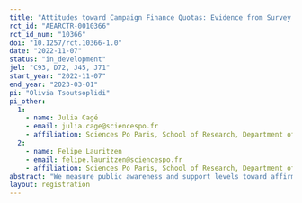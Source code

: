 ```yaml
---
title: "Attitudes toward Campaign Finance Quotas: Evidence from Survey Experiment in Brazil"
rct_id: "AEARCTR-0010366"
rct_id_num: "10366"
doi: "10.1257/rct.10366-1.0"
date: "2022-11-07"
status: "in_development"
jel: "C93, D72, J45, J71"
start_year: "2022-11-07"
end_year: "2023-03-01"
pi: "Olivia Tsoutsoplidi"
pi_other:
  1:
    - name: Julia Cagé
    - email: julia.cage@sciencespo.fr
    - affiliation: Sciences Po Paris, School of Research, Department of Economics
  2:
    - name: Felipe Lauritzen
    - email: felipe.lauritzen@sciencespo.fr
    - affiliation: Sciences Po Paris, School of Research, Department of Economics
abstract: "We measure public awareness and support levels toward affirmative action for women in elected office across the Brazilian population. We evaluate the effect of providing citizens with information about recent reforms in the campaign finance system tying the public funding of elections to gender allocation rules (henceforth, “campaign finance quotas”). We compare support for campaign finance quotas against underlying preferences for female representation and disentangle it from attitudes towards public funding. We correlate both with political preferences and voting behavior in the past 2022 general elections. We conduct a survey experiment of 2,000 individuals with physical interviews across 120 towns in Brazil and give them information about the new Electoral Fund, on its size and allocation rules across parties based on the gender of their candidates. We aim first to assess the level of public awareness on these reforms, and then to evaluate their informational effect on citizens’ preferences for this affirmative action policy. The treatment will consist of exposing a randomized set of the respondents each to information about one of three reforms (three different treatments), while the rest are not exposed and used as a control group. We contribute to the literature on gender quotas by documenting empirically whether there is a principle-policy paradox and a backlash effect that would diminish their effectiveness in Brazil."
layout: registration
---
```


